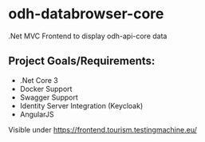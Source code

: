 # odh-databrowser-core

.Net MVC Frontend to display odh-api-core data

## Project Goals/Requirements:

* .Net Core 3
* Docker Support
* Swagger Support
* Identity Server Integration (Keycloak)
* AngularJS

Visible under
https://frontend.tourism.testingmachine.eu/

